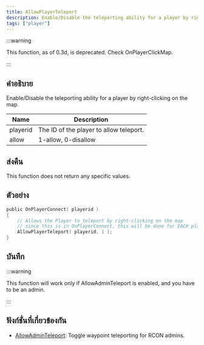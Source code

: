 ```yaml
---
title: AllowPlayerTeleport
description: Enable/Disable the teleporting ability for a player by right-clicking on the map.
tags: ["player"]
---
```


:::warning

This function, as of 0.3d, is deprecated. Check OnPlayerClickMap.

:::

## คำอธิบาย

Enable/Disable the teleporting ability for a player by right-clicking on the map

| Name     | Description                             |
| -------- | --------------------------------------- |
| playerid | The ID of the player to allow teleport. |
| allow    | 1-allow, 0-disallow                     |

## ส่งคืน

This function does not return any specific values.

## ตัวอย่าง

```c
public OnPlayerConnect( playerid )
{
    // Allows the Player to teleport by right-clicking on the map
    // since this is in OnPlayerConnect, this will be done for EACH player
    AllowPlayerTeleport( playerid, 1 );
}
```

## บันทึก

:::warning

This function will work only if AllowAdminTeleport is enabled, and you have to be an admin.

:::

## ฟังก์ชั่นที่เกี่ยวข้องกัน

- [AllowAdminTeleport](../../scripting/functions/AllowAdminTeleport.md): Toggle waypoint teleporting for RCON admins.
